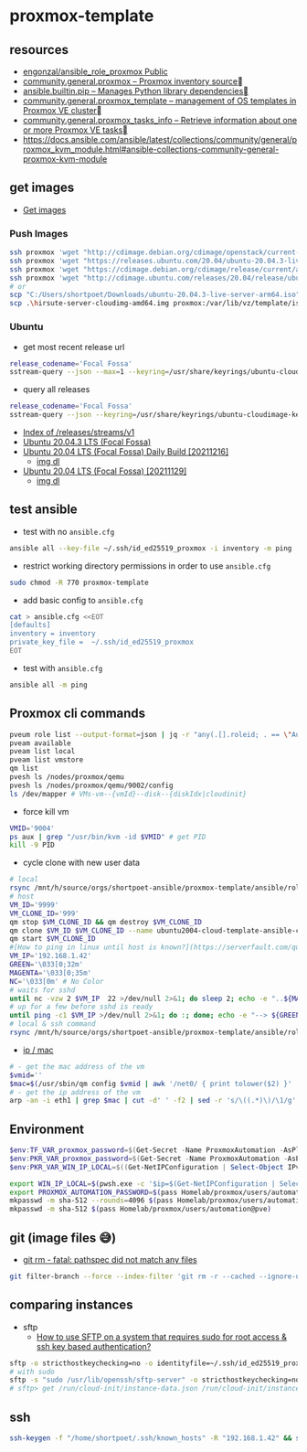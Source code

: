 # proxmox-template

## resources

- [engonzal/ansible_role_proxmox Public](https://github.com/engonzal/ansible_role_proxmox)
- [community.general.proxmox – Proxmox inventory source](https://docs.ansible.com/ansible/latest/collections/community/general/proxmox_inventory.html#examples)
- [ansible.builtin.pip – Manages Python library dependencies](https://docs.ansible.com/ansible/latest/collections/ansible/builtin/pip_module.html)
- [community.general.proxmox_template – management of OS templates in Proxmox VE cluster](https://docs.ansible.com/ansible/latest/collections/community/general/proxmox_template_module.html#ansible-collections-community-general-proxmox-template-module)
- [community.general.proxmox_tasks_info – Retrieve information about one or more Proxmox VE tasks](https://docs.ansible.com/ansible/latest/collections/community/general/proxmox_tasks_info_module.html#ansible-collections-community-general-proxmox-tasks-info-module)
- https://docs.ansible.com/ansible/latest/collections/community/general/proxmox_kvm_module.html#ansible-collections-community-general-proxmox-kvm-module

## get images

- [Get images](https://docs.openstack.org/image-guide/obtain-images.html)

### Push Images

```bash
ssh proxmox 'wget "http://cdimage.debian.org/cdimage/openstack/current-10/debian-10-openstack-amd64.qcow2" -P /var/lib/vz/template/iso/'
ssh proxmox 'wget "https://releases.ubuntu.com/20.04/ubuntu-20.04.3-live-server-amd64.iso" -P /var/lib/vz/template/iso/'
ssh proxmox 'wget "https://cdimage.debian.org/cdimage/release/current/amd64/iso-cd/debian-11.2.0-amd64-netinst.iso" -P /var/lib/vz/template/iso/'
ssh proxmox 'wget "http://cdimage.ubuntu.com/releases/20.04/release/ubuntu-20.04.3-live-server-arm64.iso" -P /var/lib/vz/template/iso/'
# or
scp "C:/Users/shortpoet/Downloads/ubuntu-20.04.3-live-server-arm64.iso" proxmox:/var/lib/vz/template/iso/
scp .\hirsute-server-cloudimg-amd64.img proxmox:/var/lib/vz/template/iso/
```

### Ubuntu

- get most recent release url

```bash
release_codename='Focal Fossa'
sstream-query --json --max=1 --keyring=/usr/share/keyrings/ubuntu-cloudimage-keyring.gpg http://cloud-images.ubuntu.com/releases/streams/v1/com.ubuntu.cloud:released:download.sjson arch=amd64 release_codename=$release_codename ftype='disk1.img' | jq -r '.[].item_url'
```

- query all releases

```bash
release_codename='Focal Fossa'
sstream-query --json --keyring=/usr/share/keyrings/ubuntu-cloudimage-keyring.gpg http://cloud-images.ubuntu.com/releases/streams/v1/com.ubuntu.cloud:released:download.sjson arch=amd64 release_codename=$release_codename ftype='disk1.img' | jq -r '.[].version_name'
```

- [Index of /releases/streams/v1](https://cloud-images.ubuntu.com/releases/streams/v1/)
- [Ubuntu 20.04.3 LTS (Focal Fossa)](https://releases.ubuntu.com/20.04/)
- [Ubuntu 20.04 LTS (Focal Fossa) Daily Build [20211216]](https://cloud-images.ubuntu.com/focal/current/)
  - [img dl](https://cloud-images.ubuntu.com/focal/current/focal-server-cloudimg-amd64.img)
- [Ubuntu 20.04 LTS (Focal Fossa) [20211129]](https://cloud-images.ubuntu.com/releases/focal/release-20211129/)
  - [img dl](https://cloud-images.ubuntu.com/releases/focal/release-20211129/ubuntu-20.04-server-cloudimg-amd64.img)

## test ansible

- test with no `ansible.cfg`

```bash
ansible all --key-file ~/.ssh/id_ed25519_proxmox -i inventory -m ping
```

- restrict working directory permissions in order to use `ansible.cfg`

```bash
sudo chmod -R 770 proxmox-template
```

- add basic config to `ansible.cfg`

```bash
cat > ansible.cfg <<EOT
[defaults]
inventory = inventory
private_key_file =  ~/.ssh/id_ed25519_proxmox
EOT
```

- test with `ansible.cfg`

```bash
ansible all -m ping
```

## Proxmox cli commands

```bash
pveum role list --output-format=json | jq -r "any(.[].roleid; . == \"Automation\")"
pveam available
pveam list local
pveam list vmstore
qm list
pvesh ls /nodes/proxmox/qemu
pvesh ls /nodes/proxmox/qemu/9002/config
ls /dev/mapper # VMs-vm--{vmId}--disk--{diskIdx|cloudinit}
```

- force kill vm

```bash
VMID='9004'
ps aux | grep "/usr/bin/kvm -id $VMID" # get PID
kill -9 PID
```

- cycle clone with new user data

```bash
# local
rsync /mnt/h/source/orgs/shortpoet-ansible/proxmox-template/ansible/roles/310_proxmox_vms_create/configs/ubuntu-2004-user_data.yml proxmox:/var/lib/vz/snippets
# host
VM_ID='9999'
VM_CLONE_ID='999'
qm stop $VM_CLONE_ID && qm destroy $VM_CLONE_ID
qm clone $VM_ID $VM_CLONE_ID --name ubuntu2004-cloud-template-ansible-clone --full >/dev/null 2>&1
qm start $VM_CLONE_ID
#[How to ping in linux until host is known?](https://serverfault.com/questions/42021/how-to-ping-in-linux-until-host-is-known)
VM_IP='192.168.1.42'
GREEN='\033[0;32m'
MAGENTA='\033[0;35m'
NC='\033[0m' # No Color
# waits for sshd
until nc -vzw 2 $VM_IP  22 >/dev/null 2>&1; do sleep 2; echo -e "..${MAGENTA}PING${NC}"; done; echo -e "--> ${GREEN}DONE${NC}"
# up for a few before sshd is ready
until ping -c1 $VM_IP >/dev/null 2>&1; do :; done; echo -e "--> ${GREEN}DONE${NC}"
# local & ssh command
rsync /mnt/h/source/orgs/shortpoet-ansible/proxmox-template/ansible/roles/310_proxmox_vms_create/configs/ubuntu-2004-user_data.yml proxmox:/var/lib/vz/snippets && ssh proxmox 'cycle_vm 9999 999'

```

- [ip / mac](https://github.com/xezpeleta/Ansible-Proxmox-inventory/issues/8#issuecomment-580628406)

```bash
# - get the mac address of the vm
$vmid=''
$mac=$(/usr/sbin/qm config $vmid | awk '/net0/ { print tolower($2) }' | sed -r 's/[^=]*=([0-9a-f:]*),.*/\1/g')
# - get the ip address of the vm
arp -an -i eth1 | grep $mac | cut -d' ' -f2 | sed -r 's/\((.*)\)/\1/g'
```

## Environment

```powershell
$env:TF_VAR_proxmox_password=$(Get-Secret -Name ProxmoxAutomation -AsPlainText)
$env:PKR_VAR_proxmox_password=$(Get-Secret -Name ProxmoxAutomation -AsPlainText)
$env:PKR_VAR_WIN_IP_LOCAL=$((Get-NetIPConfiguration | Select-Object IPv4Address -First 1).IPv4Address.IPAddress)
```

```bash
export WIN_IP_LOCAL=$(pwsh.exe -c '$ip=$(Get-NetIPConfiguration | Select-Object IPv4Address -First 1);$ip.IPv4Address.IPAddress')
export PROXMOX_AUTOMATION_PASSWORD=$(pass Homelab/proxmox/users/automation@pve)
mkpasswd -m sha-512 --rounds=4096 $(pass Homelab/proxmox/users/automation@pve)
mkpasswd -m sha-512 $(pass Homelab/proxmox/users/automation@pve)
```

## git (image files 😅)

- [git rm - fatal: pathspec did not match any files](https://stackoverflow.com/questions/25458306/git-rm-fatal-pathspec-did-not-match-any-files)

```bash
git filter-branch --force --index-filter 'git rm -r --cached --ignore-unmatch terraform/iso_base/hirsute-server-cloudimg-amd64.img' --prune-empty -- --all
```

## comparing instances

- sftp
  - [How to use SFTP on a system that requires sudo for root access & ssh key based authentication?](https://unix.stackexchange.com/questions/111026/how-to-use-sftp-on-a-system-that-requires-sudo-for-root-access-ssh-key-based-a)

```bash
sftp -o stricthostkeychecking=no -o identityfile=~/.ssh/id_ed25519_proxmox notroot@192.168.1.91
# with sudo
sftp -s "sudo /usr/lib/openssh/sftp-server" -o stricthostkeychecking=no -o identityfile=~/.ssh/id_ed25519_proxmox notroot@192.168.1.42
# sftp> get /run/cloud-init/instance-data.json /run/cloud-init/instance-data-sensitive.json /etc/cloud/cloud.cfg
```

## ssh

```bash
ssh-keygen -f "/home/shortpoet/.ssh/known_hosts" -R "192.168.1.42" && ssh -o stricthostkeychecking=no -o identityfile=~/.ssh/id_ed25519_proxmox notroot@192.168.1.42
```
